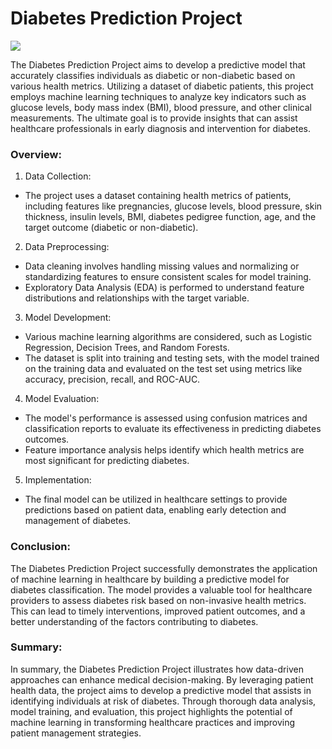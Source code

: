 # Diabetes Prediction Project
![](https://www.datascienceportfol.io/static/profile_pics/pr17_C31024D5F1B0D0B97821.jpg)

The Diabetes Prediction Project aims to develop a predictive model that accurately classifies individuals as diabetic or non-diabetic based on various health metrics. Utilizing a dataset of diabetic patients, this project employs machine learning techniques to analyze key indicators such as glucose levels, body mass index (BMI), blood pressure, and other clinical measurements. The ultimate goal is to provide insights that can assist healthcare professionals in early diagnosis and intervention for diabetes.

### Overview:
1) Data Collection:
- The project uses a dataset containing health metrics of patients, including features like pregnancies, glucose levels, blood pressure, skin thickness, insulin levels, BMI, diabetes pedigree function, age, and the target outcome (diabetic or non-diabetic).

2) Data Preprocessing:
- Data cleaning involves handling missing values and normalizing or standardizing features to ensure consistent scales for model training.
- Exploratory Data Analysis (EDA) is performed to understand feature distributions and relationships with the target variable.

3) Model Development:
- Various machine learning algorithms are considered, such as Logistic Regression, Decision Trees, and Random Forests.
- The dataset is split into training and testing sets, with the model trained on the training data and evaluated on the test set using metrics like accuracy, precision, recall, and ROC-AUC.

4) Model Evaluation:
- The model's performance is assessed using confusion matrices and classification reports to evaluate its effectiveness in predicting diabetes outcomes.
- Feature importance analysis helps identify which health metrics are most significant for predicting diabetes.

5) Implementation:
- The final model can be utilized in healthcare settings to provide predictions based on patient data, enabling early detection and management of diabetes.

### Conclusion:
The Diabetes Prediction Project successfully demonstrates the application of machine learning in healthcare by building a predictive model for diabetes classification. The model provides a valuable tool for healthcare providers to assess diabetes risk based on non-invasive health metrics. This can lead to timely interventions, improved patient outcomes, and a better understanding of the factors contributing to diabetes.

### Summary:
In summary, the Diabetes Prediction Project illustrates how data-driven approaches can enhance medical decision-making. By leveraging patient health data, the project aims to develop a predictive model that assists in identifying individuals at risk of diabetes. Through thorough data analysis, model training, and evaluation, this project highlights the potential of machine learning in transforming healthcare practices and improving patient management strategies.
